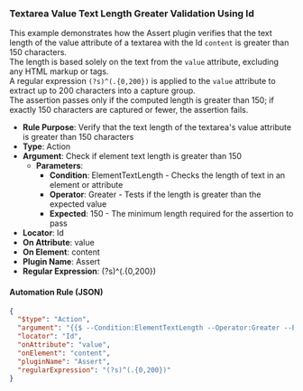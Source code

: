 ### Textarea Value Text Length Greater Validation Using Id

This example demonstrates how the Assert plugin verifies that the text length of the value attribute of a textarea with the Id `content` is greater than 150 characters.  
The length is based solely on the text from the `value` attribute, excluding any HTML markup or tags.  
A regular expression `(?s)^(.{0,200})` is applied to the `value` attribute to extract up to 200 characters into a capture group.  
The assertion passes only if the computed length is greater than 150; if exactly 150 characters are captured or fewer, the assertion fails.

- **Rule Purpose**: Verify that the text length of the textarea's value attribute is greater than 150 characters  
- **Type**: Action  
- **Argument**: Check if element text length is greater than 150  
  - **Parameters**:  
    - **Condition**: ElementTextLength - Checks the length of text in an element or attribute  
    - **Operator**: Greater - Tests if the length is greater than the expected value  
    - **Expected**: 150 - The minimum length required for the assertion to pass  
- **Locator**: Id  
- **On Attribute**: value  
- **On Element**: content  
- **Plugin Name**: Assert  
- **Regular Expression**: (?s)^(.{0,200})

#### Automation Rule (JSON)

```json
{
  "$type": "Action",
  "argument": "{{$ --Condition:ElementTextLength --Operator:Greater --Expected:150}}",
  "locator": "Id",
  "onAttribute": "value",
  "onElement": "content",
  "pluginName": "Assert",
  "regularExpression": "(?s)^(.{0,200})"
}
```

